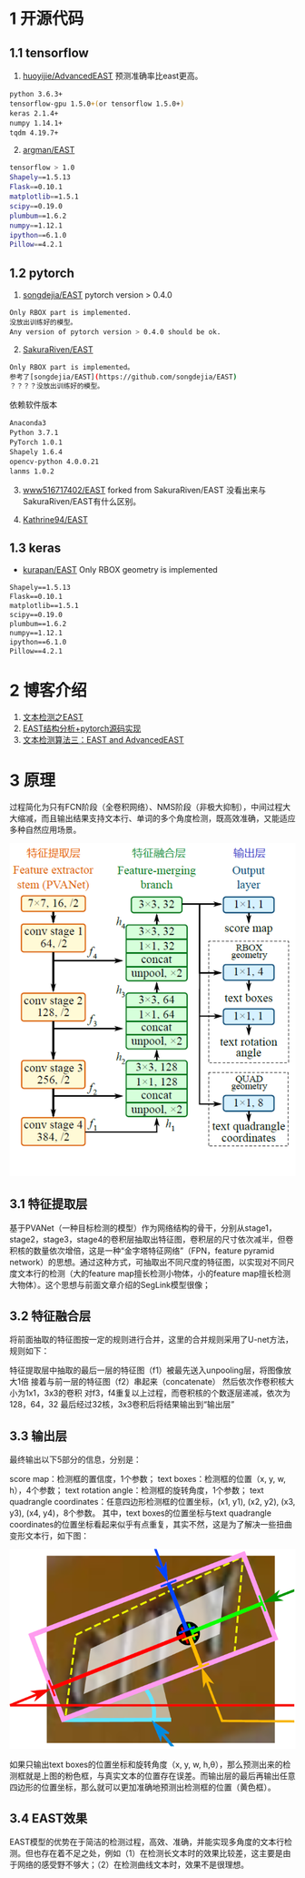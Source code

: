 


# 1 开源代码 
## 1.1 tensorflow
1. [huoyijie/AdvancedEAST](https://github.com/huoyijie/AdvancedEAST)  预测准确率比east更高。
```bash
python 3.6.3+
tensorflow-gpu 1.5.0+(or tensorflow 1.5.0+)
keras 2.1.4+
numpy 1.14.1+
tqdm 4.19.7+
```
2. [argman/EAST](https://github.com/argman/EAST)
```bash
tensorflow > 1.0
Shapely==1.5.13
Flask==0.10.1
matplotlib==1.5.1
scipy==0.19.0
plumbum==1.6.2
numpy==1.12.1
ipython==6.1.0
Pillow==4.2.1
```

## 1.2 pytorch
1. [songdejia/EAST](https://github.com/songdejia/EAST)  pytorch version > 0.4.0
```bash
Only RBOX part is implemented.
没放出训练好的模型。
Any version of pytorch version > 0.4.0 should be ok.
```

2. [SakuraRiven/EAST](https://github.com/SakuraRiven/EAST)
```bash
Only RBOX part is implemented。
参考了[songdejia/EAST](https://github.com/songdejia/EAST) 
？？？？没放出训练好的模型。
```

依赖软件版本
```bash
Anaconda3
Python 3.7.1
PyTorch 1.0.1
Shapely 1.6.4
opencv-python 4.0.0.21
lanms 1.0.2
```

3. [www516717402/EAST](https://github.com/www516717402/EAST) forked from SakuraRiven/EAST
没看出来与SakuraRiven/EAST有什么区别。


3. [Kathrine94/EAST](https://github.com/Kathrine94/EAST)




## 1.3 keras
* [kurapan/EAST](https://github.com/kurapan/EAST) 
  Only RBOX geometry is implemented
```
Shapely==1.5.13
Flask==0.10.1
matplotlib==1.5.1
scipy==0.19.0
plumbum==1.6.2
numpy==1.12.1
ipython==6.1.0
Pillow==4.2.1
```

# 2 博客介绍
1. [文本检测之EAST](https://zhuanlan.zhihu.com/p/37504120)
2. [EAST结构分析+pytorch源码实现](https://www.cnblogs.com/wjy-lulu/p/11370520.html)
3. [文本检测算法三：EAST and AdvancedEAST](https://blog.csdn.net/sxlsxl119/article/details/97275789)


# 3 原理
过程简化为只有FCN阶段（全卷积网络）、NMS阶段（非极大抑制），中间过程大大缩减，而且输出结果支持文本行、单词的多个角度检测，既高效准确，又能适应多种自然应用场景。

![](east_net.jpeg)

## 3.1 特征提取层

基于PVANet（一种目标检测的模型）作为网络结构的骨干，分别从stage1，stage2，stage3，stage4的卷积层抽取出特征图，卷积层的尺寸依次减半，但卷积核的数量依次增倍，这是一种“金字塔特征网络”（FPN，feature pyramid network）的思想。通过这种方式，可抽取出不同尺度的特征图，以实现对不同尺度文本行的检测（大的feature map擅长检测小物体，小的feature map擅长检测大物体）。这个思想与前面文章介绍的SegLink模型很像；

## 3.2 特征融合层

将前面抽取的特征图按一定的规则进行合并，这里的合并规则采用了U-net方法，规则如下：

特征提取层中抽取的最后一层的特征图（f1）被最先送入unpooling层，将图像放大1倍
接着与前一层的特征图（f2）串起来（concatenate）
然后依次作卷积核大小为1x1，3x3的卷积
对f3，f4重复以上过程，而卷积核的个数逐层递减，依次为128，64，32
最后经过32核，3x3卷积后将结果输出到“输出层”

## 3.3 输出层

最终输出以下5部分的信息，分别是：

score map：检测框的置信度，1个参数；
text boxes：检测框的位置（x, y, w, h），4个参数；
text rotation angle：检测框的旋转角度，1个参数；
text quadrangle coordinates：任意四边形检测框的位置坐标，(x1, y1), (x2, y2), (x3, y3), (x4, y4)，8个参数。
其中，text boxes的位置坐标与text quadrangle coordinates的位置坐标看起来似乎有点重复，其实不然，这是为了解决一些扭曲变形文本行，如下图：

![](east_niuqu.jpeg)

如果只输出text boxes的位置坐标和旋转角度（x, y, w, h,θ），那么预测出来的检测框就是上图的粉色框，与真实文本的位置存在误差。而输出层的最后再输出任意四边形的位置坐标，那么就可以更加准确地预测出检测框的位置（黄色框）。

## 3.4 EAST效果
EAST模型的优势在于简洁的检测过程，高效、准确，并能实现多角度的文本行检测。但也存在着不足之处，例如（1）在检测长文本时的效果比较差，这主要是由于网络的感受野不够大；（2）在检测曲线文本时，效果不是很理想。




